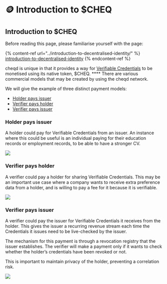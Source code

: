 # 🪙 Introduction to $CHEQ

## Introduction to $CHEQ

Before reading this page, please familiarise yourself with the page:

{% content-ref url="../introduction-to-decentralised-identity/" %}
[introduction-to-decentralised-identity](../introduction-to-decentralised-identity/)
{% endcontent-ref %}

cheqd is unique in that it provides a way for [Verifiable Credentials](../introduction-to-decentralised-identity/what-is-a-verifiable-credential-vc/) to be monetised using its native token, $CHEQ. **** There are various commercial models that may be created by using the cheqd network.



We will give the example of three distinct payment models:

* [Holder pays issuer](./#holder-pays-issuer)
* [Verifier pays holder](./#verifier-pays-holder)
* [Verifier pays issuer](./#verifier-pays-issuer)

### Holder pays issuer

A holder could pay for Verifiable Credentials from an issuer. An instance where this could be useful is an individual paying for their education records or employment records, to be able to have a stronger CV.

![](https://lh3.googleusercontent.com/euY3r0VssdWaGaCVBY4VhtxyYVvFwYEUJ-XU4dn9wWej0C9MtIsvFpE-V\_zFDBkAUxCGeNvY4dlZeahtTxVaEKRaKS\_AEyHRj-QyVTNi0JjbYW\_ZUhj5c6l97-yqhAdZSa3YfMNF)

### **Verifier pays holder**

A verifier could pay a holder for sharing Verifiable Credentials. This may be an important use case where a company wants to receive extra preference data from a holder, and is willing to pay a fee for it because it is verifiable.

![](https://lh5.googleusercontent.com/f0Ibl2DwBUDVa0HHrTAKnY8cIzH37swhi6y25ouDfPJHvht0RjQKoRR22RRJkzfMV44PQmDA0Oej1dR4sQqjkmLVdrjaq6acC2tDhZpxH2IY3KUeLGnxnTpZAnF1ZiAnNdRvy-bt)

### **Verifier pays issuer**

A verifier could pay the issuer for Verifiable Credentials it receives from the holder. This gives the issuer a recurring revenue stream each time the Credentials it issues need to be live-checked by the issuer.

The mechanism for this payment is through a revocation registry that the issuer establishes. The verifier will make a payment only if it wants to check whether the holder’s credentials have been revoked or not.

This is important to maintain privacy of the holder, preventing a correlation risk.

![](https://lh3.googleusercontent.com/KQWeQAvWOB2luGzlLaPgmXqb4ChK2RV4084lJLCCq7E-Rb\_9v6ZyAgQb2RNoUWLKrL5D8Eg\_RIgQA62\_38q9AKTMqLfHYmQErN050Y-a27NVzznVJNqIX8DE2uKnmuuMJu4xmh92)
